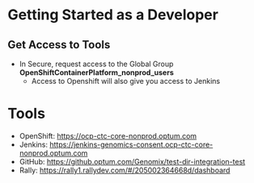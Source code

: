 # Getting Started as a Developer

## Get Access to Tools
- In Secure, request access to the Global Group **OpenShiftContainerPlatform_nonprod_users**
  - Access to Openshift will also give you access to Jenkins
  
  
# Tools
- OpenShift: https://ocp-ctc-core-nonprod.optum.com
- Jenkins: https://jenkins-genomics-consent.ocp-ctc-core-nonprod.optum.com
- GitHub: https://github.optum.com/Genomix/test-dir-integration-test
- Rally: https://rally1.rallydev.com/#/205002364668d/dashboard




  

